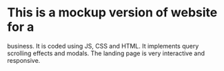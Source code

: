 # This is a mockup version of website for a 
business. It is coded using JS, CSS and HTML.
It implements query scrolling effects and modals. 
The landing page is very interactive and responsive.
